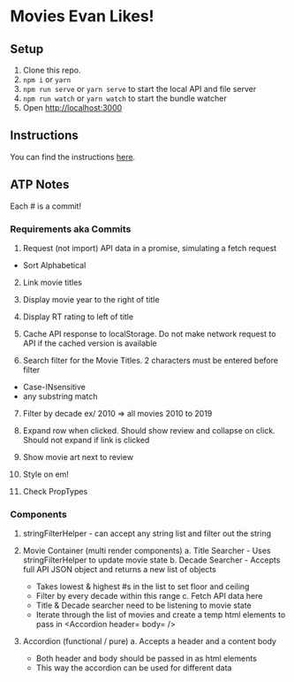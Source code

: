 # Movies Evan Likes!

## Setup

1. Clone this repo.
2. `npm i` or `yarn`
3. `npm run serve` or `yarn serve` to start the local API and file server
3. `npm run watch` or `yarn watch` to start the bundle watcher
4. Open [http://localhost:3000](http://localhost:3000)

## Instructions

You can find the instructions [here](https://github.com/kofile/ko-take-homes/blob/master/front-end/movies-evan-likes/docs/INSTRUCTIONS.md).


## ATP Notes

Each # is a commit!

### Requirements aka Commits
1. Request (not import) API data in a promise, simulating a fetch request
  - Sort Alphabetical

2. Link movie titles

3. Display movie year to the right of title

4. Display RT rating to left of title

5. Cache API response to localStorage. Do not make network request to API if the cached version is available

6. Search filter for the Movie Titles. 2 characters must be entered before filter
  - Case-INsensitive
  - any substring match

7. Filter by decade
  ex/ 2010 => all movies 2010 to 2019

8. Expand row when clicked. Should show review and collapse on click. Should not expand if link is clicked

9. Show movie art next to review

10. Style on em!

11. Check PropTypes

### Components
1. stringFilterHelper - can accept any string list and filter out the string

2. Movie Container (multi render components)
  a. Title Searcher - Uses stringFilterHelper to update movie state
  b. Decade Searcher - Accepts full API JSON object and returns a new list of objects
    - Takes lowest & highest #s in the list to set floor and ceiling
    - Filter by every decade within this range
  c. Fetch API data here
    - Title & Decade searcher need to be listening to movie state
    - Iterate through the list of movies and create a temp html elements to pass in <Accordion header= body= />

3. Accordion (functional / pure)
  a. Accepts a header and a content body
    - Both header and body should be passed in as html elements
    - This way the accordion can be used for different data

